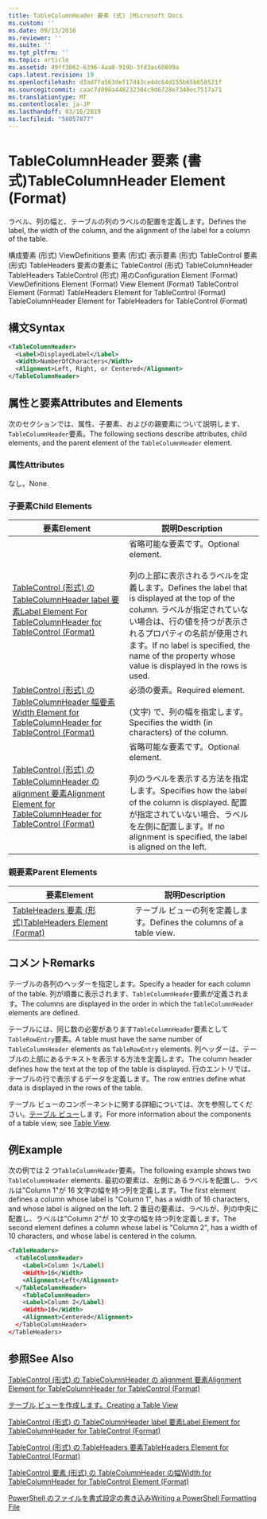 ```yaml
---
title: TableColumnHeader 要素 (式) |Microsoft Docs
ms.custom: ''
ms.date: 09/13/2016
ms.reviewer: ''
ms.suite: ''
ms.tgt_pltfrm: ''
ms.topic: article
ms.assetid: 49ff3062-6396-4aa8-919b-3fd3ac60899a
caps.latest.revision: 19
ms.openlocfilehash: d3ad7fa563def17d43ce4dc64d155b65b650521f
ms.sourcegitcommit: caac7d098a448232304c9d6728e7340ec7517a71
ms.translationtype: MT
ms.contentlocale: ja-JP
ms.lasthandoff: 03/16/2019
ms.locfileid: "58057877"
---
```

# <a name="tablecolumnheader-element-format"></a><span data-ttu-id="04d00-102">TableColumnHeader 要素 (書式)</span><span class="sxs-lookup"><span data-stu-id="04d00-102">TableColumnHeader Element (Format)</span></span>

<span data-ttu-id="04d00-103">ラベル、列の幅と、テーブルの列のラベルの配置を定義します。</span><span class="sxs-lookup"><span data-stu-id="04d00-103">Defines the label, the width of the column, and the alignment of the label for a column of the table.</span></span>

<span data-ttu-id="04d00-104">構成要素 (形式) ViewDefinitions 要素 (形式) 表示要素 (形式) TableControl 要素 (形式) TableHeaders 要素の要素に TableControl (形式) TableColumnHeader TableHeaders TableControl (形式) 用の</span><span class="sxs-lookup"><span data-stu-id="04d00-104">Configuration Element (Format) ViewDefinitions Element (Format) View Element (Format) TableControl Element (Format) TableHeaders Element for TableControl (Format) TableColumnHeader Element for TableHeaders for TableControl (Format)</span></span>

## <a name="syntax"></a><span data-ttu-id="04d00-105">構文</span><span class="sxs-lookup"><span data-stu-id="04d00-105">Syntax</span></span>

```xml
<TableColumnHeader>
  <Label>DisplayedLabel</Label>
  <Width>NumberOfCharacters</Width>
  <Alignment>Left, Right, or Centered</Alignment>
</TableColumnHeader>
```

## <a name="attributes-and-elements"></a><span data-ttu-id="04d00-106">属性と要素</span><span class="sxs-lookup"><span data-stu-id="04d00-106">Attributes and Elements</span></span>

<span data-ttu-id="04d00-107">次のセクションでは、属性、子要素、およびの親要素について説明します、`TableColumnHeader`要素。</span><span class="sxs-lookup"><span data-stu-id="04d00-107">The following sections describe attributes, child elements, and the parent element of the `TableColumnHeader` element.</span></span>

### <a name="attributes"></a><span data-ttu-id="04d00-108">属性</span><span class="sxs-lookup"><span data-stu-id="04d00-108">Attributes</span></span>

<span data-ttu-id="04d00-109">なし。</span><span class="sxs-lookup"><span data-stu-id="04d00-109">None.</span></span>

### <a name="child-elements"></a><span data-ttu-id="04d00-110">子要素</span><span class="sxs-lookup"><span data-stu-id="04d00-110">Child Elements</span></span>

|<span data-ttu-id="04d00-111">要素</span><span class="sxs-lookup"><span data-stu-id="04d00-111">Element</span></span>|<span data-ttu-id="04d00-112">説明</span><span class="sxs-lookup"><span data-stu-id="04d00-112">Description</span></span>|
|-------------|-----------------|
|[<span data-ttu-id="04d00-113">TableControl (形式) の TableColumnHeader label 要素</span><span class="sxs-lookup"><span data-stu-id="04d00-113">Label Element For TableColumnHeader for TableControl (Format)</span></span>](./label-element-for-tablecolumnheader-for-tablecontrol-format.md)|<span data-ttu-id="04d00-114">省略可能な要素です。</span><span class="sxs-lookup"><span data-stu-id="04d00-114">Optional element.</span></span><br /><br /> <span data-ttu-id="04d00-115">列の上部に表示されるラベルを定義します。</span><span class="sxs-lookup"><span data-stu-id="04d00-115">Defines the label that is displayed at the top of the column.</span></span> <span data-ttu-id="04d00-116">ラベルが指定されていない場合は、行の値を持つが表示されるプロパティの名前が使用されます。</span><span class="sxs-lookup"><span data-stu-id="04d00-116">If no label is specified, the name of the property whose value is displayed in the rows is used.</span></span>|
|[<span data-ttu-id="04d00-117">TableControl (形式) の TableColumnHeader 幅要素</span><span class="sxs-lookup"><span data-stu-id="04d00-117">Width Element for TableColumnHeader for TableControl (Format)</span></span>](./width-element-for-tablecolumnheader-for-tablecontrol-format.md)|<span data-ttu-id="04d00-118">必須の要素。</span><span class="sxs-lookup"><span data-stu-id="04d00-118">Required element.</span></span><br /><br /> <span data-ttu-id="04d00-119">(文字) で、列の幅を指定します。</span><span class="sxs-lookup"><span data-stu-id="04d00-119">Specifies the width (in characters) of the column.</span></span>|
|[<span data-ttu-id="04d00-120">TableControl (形式) の TableColumnHeader の alignment 要素</span><span class="sxs-lookup"><span data-stu-id="04d00-120">Alignment Element for TableColumnHeader for TableControl (Format)</span></span>](./alignment-element-for-tablecolumnheader-for-tablecontrol-format.md)|<span data-ttu-id="04d00-121">省略可能な要素です。</span><span class="sxs-lookup"><span data-stu-id="04d00-121">Optional element.</span></span><br /><br /> <span data-ttu-id="04d00-122">列のラベルを表示する方法を指定します。</span><span class="sxs-lookup"><span data-stu-id="04d00-122">Specifies how the label of the column is displayed.</span></span> <span data-ttu-id="04d00-123">配置が指定されていない場合、ラベルを左側に配置します。</span><span class="sxs-lookup"><span data-stu-id="04d00-123">If no alignment is specified, the label is aligned on the left.</span></span>|

### <a name="parent-elements"></a><span data-ttu-id="04d00-124">親要素</span><span class="sxs-lookup"><span data-stu-id="04d00-124">Parent Elements</span></span>

|<span data-ttu-id="04d00-125">要素</span><span class="sxs-lookup"><span data-stu-id="04d00-125">Element</span></span>|<span data-ttu-id="04d00-126">説明</span><span class="sxs-lookup"><span data-stu-id="04d00-126">Description</span></span>|
|-------------|-----------------|
|[<span data-ttu-id="04d00-127">TableHeaders 要素 (形式)</span><span class="sxs-lookup"><span data-stu-id="04d00-127">TableHeaders Element (Format)</span></span>](./tableheaders-element-format.md)|<span data-ttu-id="04d00-128">テーブル ビューの列を定義します。</span><span class="sxs-lookup"><span data-stu-id="04d00-128">Defines the columns of a table view.</span></span>|

## <a name="remarks"></a><span data-ttu-id="04d00-129">コメント</span><span class="sxs-lookup"><span data-stu-id="04d00-129">Remarks</span></span>

<span data-ttu-id="04d00-130">テーブルの各列のヘッダーを指定します。</span><span class="sxs-lookup"><span data-stu-id="04d00-130">Specify a header for each column of the table.</span></span> <span data-ttu-id="04d00-131">列が順番に表示されます、`TableColumnHeader`要素が定義されます。</span><span class="sxs-lookup"><span data-stu-id="04d00-131">The columns are displayed in the order in which the `TableColumnHeader` elements are defined.</span></span>

<span data-ttu-id="04d00-132">テーブルには、同じ数の必要があります`TableColumnHeader`要素として`TableRowEntry`要素。</span><span class="sxs-lookup"><span data-stu-id="04d00-132">A table must have the same number of `TableColumnHeader` elements as `TableRowEntry` elements.</span></span> <span data-ttu-id="04d00-133">列ヘッダーは、テーブルの上部にあるテキストを表示する方法を定義します。</span><span class="sxs-lookup"><span data-stu-id="04d00-133">The column header defines how the text at the top of the table is displayed.</span></span> <span data-ttu-id="04d00-134">行のエントリでは、テーブルの行で表示するデータを定義します。</span><span class="sxs-lookup"><span data-stu-id="04d00-134">The row entries define what data is displayed in the rows of the table.</span></span>

<span data-ttu-id="04d00-135">テーブル ビューのコンポーネントに関する詳細については、次を参照してください。[テーブル ビュー](./creating-a-table-view.md)します。</span><span class="sxs-lookup"><span data-stu-id="04d00-135">For more information about the components of a table view, see [Table View](./creating-a-table-view.md).</span></span>

## <a name="example"></a><span data-ttu-id="04d00-136">例</span><span class="sxs-lookup"><span data-stu-id="04d00-136">Example</span></span>

<span data-ttu-id="04d00-137">次の例では 2 つ`TableColumnHeader`要素。</span><span class="sxs-lookup"><span data-stu-id="04d00-137">The following example shows two `TableColumnHeader` elements.</span></span> <span data-ttu-id="04d00-138">最初の要素は、左側にあるラベルを配置し、ラベルは"Column 1"が 16 文字の幅を持つ列を定義します。</span><span class="sxs-lookup"><span data-stu-id="04d00-138">The first element defines a column whose label is "Column 1", has a width of 16 characters, and whose label is aligned on the left.</span></span> <span data-ttu-id="04d00-139">2 番目の要素は、ラベルが、列の中央に配置し、ラベルは"Column 2"が 10 文字の幅を持つ列を定義します。</span><span class="sxs-lookup"><span data-stu-id="04d00-139">The second element defines a column whose label is "Column 2", has a width of 10 characters, and whose label is centered in the column.</span></span>

```xml
<TableHeaders>
  <TableColumnHeader>
    <Label>Column 1</Label)
    <Width>16</Width>
    <Alignment>Left</Alignment>
  </TableColumnHeader>
    <TableColumnHeader>
    <Label>Column 2</Label)
    <Width>10</Width>
    <Alignment>Centered</Alignment>
  </TableColumnHeader>
</TableHeaders>
```

## <a name="see-also"></a><span data-ttu-id="04d00-140">参照</span><span class="sxs-lookup"><span data-stu-id="04d00-140">See Also</span></span>

[<span data-ttu-id="04d00-141">TableControl (形式) の TableColumnHeader の alignment 要素</span><span class="sxs-lookup"><span data-stu-id="04d00-141">Alignment Element for TableColumnHeader for TableControl (Format)</span></span>](./alignment-element-for-tablecolumnheader-for-tablecontrol-format.md)

[<span data-ttu-id="04d00-142">テーブル ビューを作成します。</span><span class="sxs-lookup"><span data-stu-id="04d00-142">Creating a Table View</span></span>](./creating-a-table-view.md)

[<span data-ttu-id="04d00-143">TableControl (形式) の TableColumnHeader label 要素</span><span class="sxs-lookup"><span data-stu-id="04d00-143">Label Element for TableColumnHeader for TableControl (Format)</span></span>](./label-element-for-tablecolumnheader-for-tablecontrol-format.md)

[<span data-ttu-id="04d00-144">TableControl (形式) の TableHeaders 要素</span><span class="sxs-lookup"><span data-stu-id="04d00-144">TableHeaders Element for TableControl (Format)</span></span>](./tableheaders-element-format.md)

[<span data-ttu-id="04d00-145">TableControl 要素 (形式) の TableColumnHeader の幅</span><span class="sxs-lookup"><span data-stu-id="04d00-145">Width for TableColumnHeader for TableControl Element (Format)</span></span>](./width-element-for-tablecolumnheader-for-tablecontrol-format.md)

[<span data-ttu-id="04d00-146">PowerShell のファイルを書式設定の書き込み</span><span class="sxs-lookup"><span data-stu-id="04d00-146">Writing a PowerShell Formatting File</span></span>](./writing-a-powershell-formatting-file.md)
